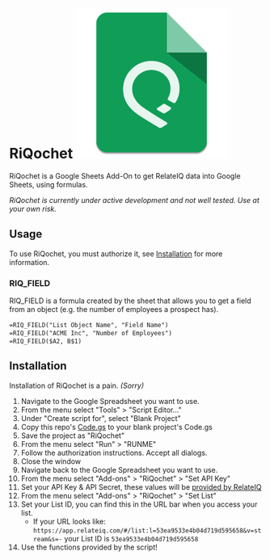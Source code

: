 # RiQochet  ![](https://raw.githubusercontent.com/nquinlan/riqochet/resources/assets/logo.png)
RiQochet is a Google Sheets Add-On to get RelateIQ data into Google Sheets, using formulas.

_RiQochet is currently under active development and not well tested. Use at your own risk._

## Usage

To use RiQochet, you must authorize it, see [Installation](#installation) for more information.


### RIQ_FIELD

RIQ_FIELD is a formula created by the sheet that allows you to get a field from an object (e.g. the number of employees a prospect has).

```
=RIQ_FIELD("List Object Name", "Field Name")
=RIQ_FIELD("ACME Inc", "Number of Employees")
=RIQ_FIELD($A2, B$1) 
```

## Installation
Installation of RiQochet is a pain. _(Sorry)_

1. Navigate to the Google Spreadsheet you want to use.
2. From the menu select "Tools" > "Script Editor…"
3. Under "Create script for", select "Blank Project"
4. Copy this repo's [Code.gs](Code.gs) to your blank project's Code.gs
5. Save the project as "RiQochet"
6. From the menu select "Run" > "RUNME"
7. Follow the authorization instructions. Accept all dialogs.
8. Close the window
9. Navigate back to the Google Spreadsheet you want to use.
10. From the menu select "Add-ons" > "RiQochet" > "Set API Key"
11. Set your API Key & API Secret, these values will be [provided by RelateIQ](https://help.relateiq.com/articles/set-up-api-access)
12. From the menu select "Add-ons" > "RiQochet" > "Set List"
13. Set your List ID, you can find this in the URL bar when you access your list.
	- If your URL looks like: `https://app.relateiq.com/#/list:l=53ea9533e4b04d719d595658&v=stream&s=-` your List ID is `53ea9533e4b04d719d595658`
14. Use the functions provided by the script!